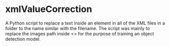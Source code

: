 # xmlValueCorrection

A Python script to replace a text inside an element in all of the XML files in a folder to the name similar with the filename. The script was mainly to replace the images path inside <<filename>> for the purpose of training an object detection model.

